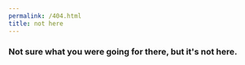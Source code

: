 ```yaml
---
permalink: /404.html
title: not here
---
```

### Not sure what you were going for there, but it's not here.

